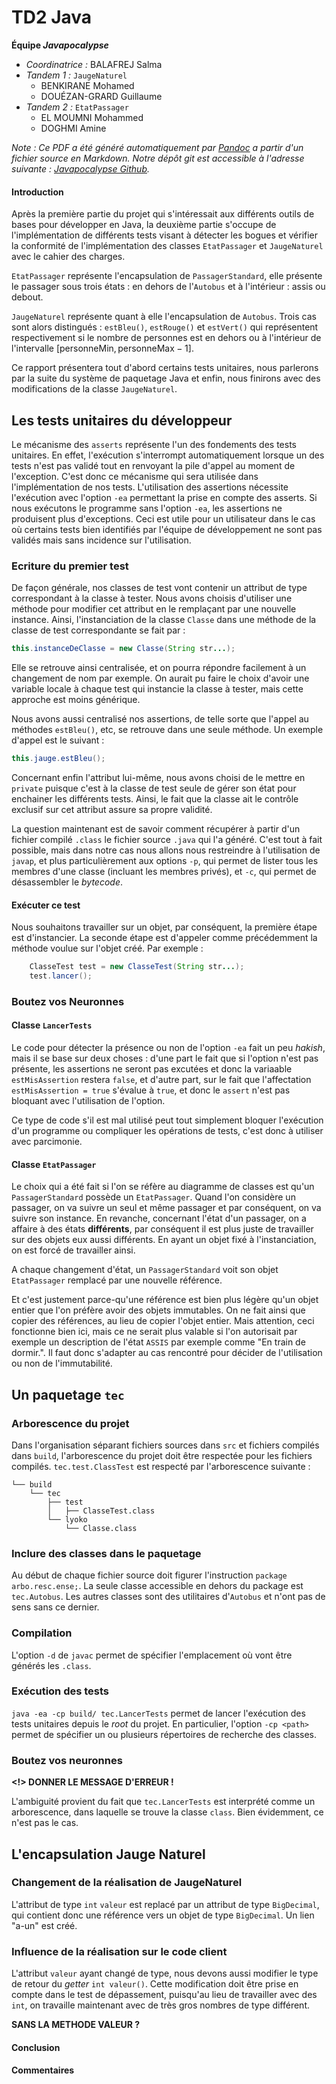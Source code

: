 <!--
Repository : https://github.com/SilverWyrda/javapocalypse

How to contribute : 
    * Create a Github account
    * Send your username at gouezangrard@enseirb-matmeca.fr
    * You will be added as a contributor and allowed to push
-->

TD2 Java
========

**Équipe *Javapocalypse***

- *Coordinatrice :* BALAFREJ Salma
- *Tandem 1 :* `JaugeNaturel`
    - BENKIRANE Mohamed
    - DOUÉZAN-GRARD Guillaume
- *Tandem 2 :* `EtatPassager`
    - EL MOUMNI Mohammed
    - DOGHMI Amine

_Note : Ce PDF a été généré automatiquement par [Pandoc](http://johnmacfarlane.net/pandoc/) a partir d'un fichier source en Markdown. Notre dépôt git est accessible à l'adresse suivante : [Javapocalypse Github](https://github.com/SilverWyrda/javapocalypse)._

#### Introduction

Après la première partie du projet qui s'intéressait aux différents outils de bases pour développer en Java, la deuxième partie s'occupe de l'implémentation de différents tests visant à détecter les bogues et vérifier la conformité de l'implémentation des classes  `EtatPassager` et `JaugeNaturel` avec le cahier des charges.

`EtatPassager` représente l'encapsulation de `PassagerStandard`, elle présente le passager sous trois états : en dehors de l'`Autobus` et à l'intérieur : assis ou debout.

`JaugeNaturel` représente quant à elle l'encapsulation de `Autobus`. Trois cas sont alors distingués :  `estBleu()`, `estRouge()` et `estVert()` qui représentent respectivement si le nombre de personnes est en dehors ou à l'intérieur de l'intervalle $[\text{personneMin}, \text{personneMax}-1]$.

Ce rapport présentera tout d'abord certains tests unitaires, nous parlerons par la suite du système de paquetage Java et enfin, nous finirons avec des modifications de la classe `JaugeNaturel`.


Les tests unitaires du développeur
-------------------------------

Le mécanisme des `asserts` représente l'un des fondements des tests unitaires. En effet, l'exécution s'interrompt automatiquement lorsque un des tests n'est pas validé tout en renvoyant la pile d'appel au moment de l'exception. C'est donc ce mécanisme qui sera utilisée dans l'implémentation de nos tests. L'utilisation des assertions nécessite l'exécution avec l'option `-ea` permettant la prise en compte des asserts. Si nous exécutons le programme sans l'option `-ea`, les assertions ne produisent plus d'exceptions. Ceci est utile pour un utilisateur dans le cas où certains tests bien identifiés par l'équipe de développement ne sont pas validés mais sans incidence sur l'utilisation.

### Ecriture du premier test

De façon générale, nos classes de test vont contenir un attribut de type correspondant à la classe à tester. Nous avons choisis d'utiliser une méthode pour modifier cet attribut en le remplaçant par une nouvelle instance. Ainsi, l'instanciation de la classe `Classe` dans une méthode de la classe de test correspondante se fait par :
    
``` java
this.instanceDeClasse = new Classe(String str...);
```

Elle se retrouve ainsi centralisée, et on pourra répondre facilement à un changement de nom par exemple. On aurait pu faire le choix d'avoir une variable locale à chaque test qui instancie la classe à tester, mais cette approche est moins générique.

Nous avons aussi centralisé nos assertions, de telle sorte que l'appel au méthodes `estBleu()`, etc, se retrouve dans une seule méthode. Un exemple d'appel est le suivant :
    
``` java
this.jauge.estBleu();
```

Concernant enfin l'attribut lui-même, nous avons choisi de le mettre en `private` puisque c'est à la classe de test seule de gérer son état pour enchainer les différents tests. Ainsi, le fait que la classe ait le contrôle exclusif sur cet attribut assure sa propre validité.

La question maintenant est de savoir comment récupérer à partir d'un fichier compilé `.class` le fichier source `.java` qui l'a généré. C'est tout à fait possible, mais dans notre cas nous allons nous restreindre à l'utilisation de `javap`, et plus particulièrement aux options `-p`, qui permet de lister tous les membres d'une classe (incluant les membres privés), et `-c`, qui permet de désassembler le _bytecode_.

#### Exécuter ce test

Nous souhaitons travailler sur un objet, par conséquent, la première étape est d'instancier. La seconde étape est d'appeler comme précédemment la méthode voulue sur l'objet créé. Par exemple :

``` java
    ClasseTest test = new ClasseTest(String str...);
    test.lancer();
```

### Boutez vos Neuronnes

#### Classe `LancerTests`

Le code pour détecter la présence ou non de l'option `-ea` fait un peu _hakish_, mais il se base sur deux choses : d'une part le fait que si l'option n'est pas présente, les assertions ne seront pas excutées et donc la variaable `estMisAssertion` restera `false`, et d'autre part, sur le fait que l'affectation `estMisAssertion = true` s'évalue à `true`, et donc le `assert` n'est pas bloquant avec l'utilisation de l'option.

Ce type de code s'il est mal utilisé peut tout simplement bloquer l'exécution d'un programme ou compliquer les opérations de tests, c'est donc à utiliser avec parcimonie.

#### Classe `EtatPassager`

Le choix qui a été fait si l'on se réfère au diagramme de classes est qu'un `PassagerStandard` possède un `EtatPassager`. Quand l'on considère un passager, on va suivre un seul et même passager et par conséquent, on va suivre son instance. En revanche, concernant l'état d'un passager, on a affaire à des états **différents**, par conséquent il est plus juste de travailler sur des objets eux aussi différents. En ayant un objet fixé à l'instanciation, on est forcé de travailler ainsi.

A chaque changement d'état, un `PassagerStandard` voit son objet `EtatPassager` remplacé par une nouvelle référence.

Et c'est justement parce-qu'une référence est bien plus légère qu'un objet entier que l'on préfère avoir des objets immutables. On ne fait ainsi que copier des références, au lieu de copier l'objet entier. Mais attention, ceci fonctionne bien ici, mais ce ne serait plus valable si l'on autorisait par exemple un description de l'état `ASSIS` par exemple comme "En train de dormir.". Il faut donc s'adapter au cas rencontré pour décider de l'utilisation ou non de l'immutabilité.

Un paquetage `tec`
------------------

### Arborescence du projet

Dans l'organisation séparant fichiers sources dans `src` et fichiers compilés dans `build`, l'arborescence du projet doit être respectée pour les fichiers compilés. `tec.test.ClassTest` est respecté par l'arborescence suivante :

```
└── build
    └── tec
        ├── test
        │   ├── ClasseTest.class
        └── lyoko
            └── Classe.class
```

### Inclure des classes dans le paquetage

Au début de chaque fichier source doit figurer l'instruction `package arbo.resc.ense;`. La seule classe accessible en dehors du package est `tec.Autobus`. Les autres classes sont des utilitaires d'`Autobus` et n'ont pas de sens sans ce dernier.

### Compilation

L'option `-d` de `javac` permet de spécifier l'emplacement où vont être générés les `.class`.

### Exécution des tests

`java -ea -cp build/ tec.LancerTests` permet de lancer l'exécution des tests unitaires depuis le _root_ du projet. En particulier, l'option `-cp <path>` permet de spécifier un ou plusieurs répertoires de recherche des classes.

### Boutez vos neuronnes

**<!> DONNER LE MESSAGE D'ERREUR !**

L'ambiguité provient du fait que `tec.LancerTests` est interprété comme un arborescence, dans laquelle se trouve la classe `class`. Bien évidemment, ce n'est pas le cas.

L'encapsulation Jauge Naturel
-----------------------------

### Changement de la réalisation de JaugeNaturel

L'attribut de type `int` `valeur` est replacé par un attribut de type `BigDecimal`, qui contient donc une référence vers un objet de type `BigDecimal`. Un lien "a-un" est créé.

### Influence de la réalisation sur le code client

L'attribut `valeur` ayant changé de type, nous devons aussi modifier le type de retour du _getter_ `int valeur()`. Cette modification doit être prise en compte dans le test de dépassement, puisqu'au lieu de travailler avec des `int`, on travaille maintenant avec de très gros nombres de type différent.

**SANS LA METHODE VALEUR ?**

#### Conclusion

#### Commentaires
